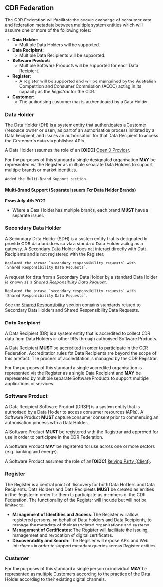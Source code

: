 ## CDR Federation
The CDR Federation will facilitate the secure exchange of consumer data and federation metadata between
multiple system entities which will assume one or more of the following roles:

-   **Data Holder**:
    -   Multiple Data Holders will be supported.
-   **Data Recipient**:
    -   Multiple Data Recipients will be supported.
-   **Software Product**:
    -   Multiple Software Products will be supported for each Data Recipient.
- 	**Register**:
    -   A register will be supported and will be maintained by the Australian Competition and Consumer Commission (ACCC) acting in its capacity as the _Registrar_ for the CDR.
- 	**Customer**:
    -   The authorising customer that is authenticated by a Data Holder.

### Data Holder
The Data Holder (DH) is a system entity that authenticates a Customer
(resource owner or user), as part of an authorisation process initiated by a Data
Recipient, and issues an authorisation for that Data Recipient to access the Customer's data via published APIs.

A Data Holder assumes the role of an **[OIDC]** [OpenID Provider](https://openid.net/specs/openid-connect-core-1_0.html#Overview).

For the purposes of this standard a single designated organisation **MAY** be represented via the Register as multiple separate Data Holders to support multiple brands or market identities.

```diff
Added the Multi-Brand Support section.
```

#### Multi-Brand Support (Separate Issuers For Data Holder Brands)

**From July 4th 2022**

* Where a Data Holder has multiple brands, each brand **MUST** have a separate issuer.

### Secondary Data Holder
A Secondary Data Holder (SDH) is a system entity that is designated to provide CDR data but does so via a standard Data Holder acting as a gateway.  A Secondary Data Holder does not interact directly with Data Recipients and is not registered with the Register.

```diff
Replaced the phrase `secondary responsibility requests` with
`Shared Responsibility Data Requests`.
```

A request for data from a Secondary Data Holder by a standard Data Holder is known as a *Shared Responsibility Data Request*.

```diff
Replaced the phrase `secondary responsibility requests` with
`Shared Responsibility Data Requests`.
```

See the [Shared Responsibility](#shared-responsibility) section contains standards related to Secondary Data Holders and Shared Responsibility Data Requests.

### Data Recipient
A Data Recipient (DR) is a system entity that is accredited to collect CDR data from Data Holders or other DRs through authorised Software Products.

A Data Recipient **MUST** be accredited in order to participate in the CDR Federation. Accreditation rules for Data Recipients are beyond the scope of this artefact. The process of accreditation is managed by the CDR Registrar.

For the purposes of this standard a single accredited organisation is represented via the Register as a single Data Recipient and **MAY** be represented by multiple separate Software Products to support multiple applications or services.

### Software Product
A Data Recipient Software Product (DRSP) is a system entity that is authorised by a Data Holder to access consumer resources (APIs). A Software Product **MUST** capture consumer consent prior to commencing an authorisation process with a Data Holder.

A Software Product **MUST** be registered with the Registrar and approved for use in order to participate in the CDR Federation.

A Software Product **MAY** be registered for use across one or more sectors (e.g. banking and energy).

A Software Product assumes the role of an **[OIDC]** [Relying Party (Client)](https://openid.net/specs/openid-connect-core-1_0.html#Overview).

### Register

The Register is a central point of discovery for both Data Holders and Data
Recipients. Data Holders and Data Recipients **MUST** be created as entities in the Register in order for them to participate as members of the CDR Federation.  The functionality of the Register will include but will not be limited to:

- **Management of Identities and Access**: The Register will allow registered persons, on behalf of Data Holders and Data Recipients, to manage the metadata of their associated organisations and systems.
- **Management of Certificates**: The Register will facilitate the issuing, management and revocation of digital certificates.
- **Discoverability and Search**: The Register will expose APIs and Web Interfaces in order to support metadata queries across Register entities.

### Customer

For the purposes of this standard a single person or individual **MAY** be represented as multiple Customers according to the practice of the Data Holder according to their existing digital channels.
